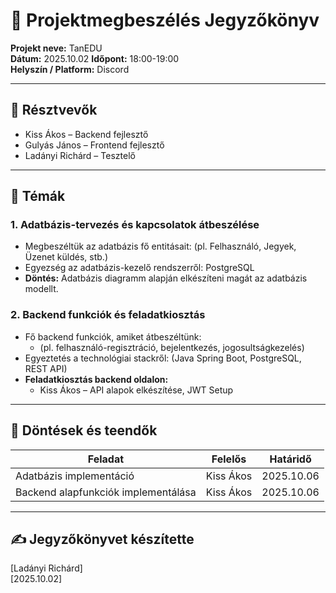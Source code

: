 # 🧾 Projektmegbeszélés Jegyzőkönyv

**Projekt neve:** TanEDU  
**Dátum:** 2025.10.02 
**Időpont:** 18:00-19:00  
**Helyszín / Platform:** Discord

---

## 👥 Résztvevők
- Kiss Ákos – Backend fejlesztő  
- Gulyás János – Frontend fejlesztő  
- Ladányi Richárd – Tesztelő  

---

## 🧩 Témák

### 1. Adatbázis-tervezés és kapcsolatok átbeszélése
- Megbeszéltük az adatbázis fő entitásait: (pl. Felhasználó, Jegyek, Üzenet küldés, stb.)
- Egyezség az adatbázis-kezelő rendszerről: PostgreSQL
- **Döntés:** Adatbázis diagramm alapján elkészíteni magát az adatbázis modellt.

### 2. Backend funkciók és feladatkiosztás
- Fő backend funkciók, amiket átbeszéltünk:  
  - (pl. felhasználó-regisztráció, bejelentkezés, jogosultságkezelés)    
- Egyeztetés a technológiai stackről: (Java Spring Boot, PostgreSQL, REST API)  
- **Feladatkiosztás backend oldalon:**  
  - Kiss Ákos – API alapok elkészítése, JWT Setup 

---

## 🧠 Döntések és teendők

| Feladat | Felelős | Határidő |
|----------|----------|-----------|
| Adatbázis implementáció | Kiss Ákos | 2025.10.06 |
| Backend alapfunkciók implementálása | Kiss Ákos | 2025.10.06 |

---

## ✍️ Jegyzőkönyvet készítette
[Ladányi Richárd]  
[2025.10.02]